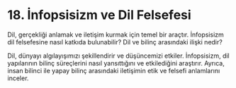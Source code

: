 # 18. İnfopsisizm ve Dil Felsefesi

Dil, gerçekliği anlamak ve iletişim kurmak için temel bir araçtır. İnfopsisizm dil felsefesine nasıl katkıda bulunabilir? Dil ve bilinç arasındaki ilişki nedir?

Dil, dünyayı algılayışımızı şekillendirir ve düşüncemizi etkiler. İnfopsisizm, dil yapılarının bilinç süreçlerini nasıl yansıttığını ve etkilediğini araştırır. Ayrıca, insan bilinci ile yapay bilinç arasındaki iletişimin etik ve felsefi anlamlarını inceler.

